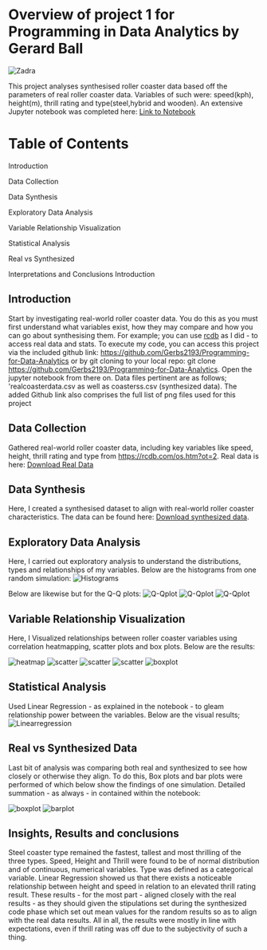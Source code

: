 # Overview of project 1 for Programming in Data Analytics by Gerard Ball
![Zadra](Zadra.png)

This project analyses synthesised roller coaster data based off the parameters of real roller coaster data. Variables of such were: speed(kph), height(m), thrill rating and type(steel,hybrid and wooden). An extensive Jupyter notebook was completed here: [Link to Notebook](project.ipynb)

# Table of Contents

 Introduction

 Data Collection

 Data Synthesis

 Exploratory Data Analysis

 Variable Relationship Visualization

 Statistical Analysis

 Real vs Synthesized

 Interpretations and Conclusions
 Introduction


## Introduction
Start by investigating real-world roller coaster data. You do this as you must first understand what variables exist, how they may compare and how you can go about synthesising them. For example; you can use [rcdb](https://rcdb.com/os.htm?ot=2) as I did - to access real data and stats. To execute my code, you can access this project via the included github link: https://github.com/Gerbs2193/Programming-for-Data-Analytics or by git cloning to your local repo: git clone https://github.com/Gerbs2193/Programming-for-Data-Analytics. Open the jupyter notebook from there on. Data files pertinent are as follows; 'realcoasterdata.csv as well as coasterss.csv (synthesized data). The added Github link also comprises the full list of png files used for this project

## Data Collection

Gathered real-world roller coaster data, including key variables like speed, height, thrill rating and type from https://rcdb.com/os.htm?ot=2. Real data is here: [Download Real Data](realcoasterdata.csv)

## Data Synthesis

Here, I created a synthesised dataset to align with real-world roller coaster characteristics. The data can be found here: [Download synthesized data](coasterss.csv). 

## Exploratory Data Analysis

Here, I carried out exploratory analysis to understand the distributions, types and relationships of my variables. Below are the histograms from one random simulation: ![Histograms](hists.png)

Below are likewise but for the Q-Q plots:  ![Q-Qplot](QQ.png)
                                           ![Q-Qplot](QQ2.png)
                                           ![Q-Qplot](QQ3.png)

## Variable Relationship Visualization

Here, I Visualized relationships between roller coaster variables using correlation heatmapping, scatter plots and  box plots. Below are the results:

![heatmap](heatmap.png)
![scatter](scatter.png)
![scatter](scatter2.png)
![scatter](scatter3.png)
![boxplot](boxplot.png)



## Statistical Analysis
Used Linear Regression - as explained in the notebook - to gleam relationship power between the variables. Below are the visual results; 
![Linearregression](LinearRegression.png)



## Real vs Synthesized Data
Last bit of analysis was comparing both real and synthesized to see how closely or otherwise they align. To do this, Box plots and bar plots were performed of which below show the findings of one simulation. Detailed summation - as always - in contained within the notebook:

![boxplot](boxplotrealvsyn.png)
![barplot](barplotrealvsyn.png)


## Insights, Results and conclusions
Steel coaster type remained the fastest, tallest and most thrilling of the three types. Speed, Height and Thrill were found to be of normal distribution and of continuous, numerical variables. Type was defined as a categorical variable. Linear Regression showed us that there exists a noticeable relationship between height and speed in relation to an elevated thrill rating result. These results - for the most part - aligned closely with the real results - as they should given the stipulations set during the synthesized code phase which set out mean values for the random results so as to align with the real data results. All in all, the results were mostly in line with expectations, even if thrill rating was off due to the subjectivity of such  a thing.